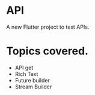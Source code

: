 # API
A new Flutter project to test APIs.

# Topics covered.
- API get
- Rich Text
- Future builder
- Stream Builder
